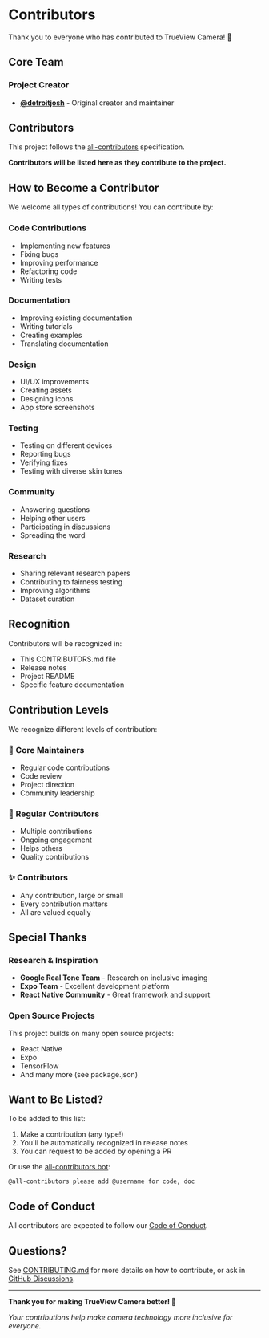 # Contributors

Thank you to everyone who has contributed to TrueView Camera! 🎉

## Core Team

### Project Creator
- **[@detroitjosh](https://github.com/detroitjosh)** - Original creator and maintainer

## Contributors

This project follows the [all-contributors](https://github.com/all-contributors/all-contributors) specification.

<!-- ALL-CONTRIBUTORS-LIST:START - Do not remove or modify this section -->
<!-- prettier-ignore-start -->
<!-- markdownlint-disable -->

**Contributors will be listed here as they contribute to the project.**

<!-- markdownlint-restore -->
<!-- prettier-ignore-end -->

<!-- ALL-CONTRIBUTORS-LIST:END -->

## How to Become a Contributor

We welcome all types of contributions! You can contribute by:

### Code Contributions
- Implementing new features
- Fixing bugs
- Improving performance
- Refactoring code
- Writing tests

### Documentation
- Improving existing documentation
- Writing tutorials
- Creating examples
- Translating documentation

### Design
- UI/UX improvements
- Creating assets
- Designing icons
- App store screenshots

### Testing
- Testing on different devices
- Reporting bugs
- Verifying fixes
- Testing with diverse skin tones

### Community
- Answering questions
- Helping other users
- Participating in discussions
- Spreading the word

### Research
- Sharing relevant research papers
- Contributing to fairness testing
- Improving algorithms
- Dataset curation

## Recognition

Contributors will be recognized in:
- This CONTRIBUTORS.md file
- Release notes
- Project README
- Specific feature documentation

## Contribution Levels

We recognize different levels of contribution:

### 🌟 Core Maintainers
- Regular code contributions
- Code review
- Project direction
- Community leadership

### 💎 Regular Contributors
- Multiple contributions
- Ongoing engagement
- Helps others
- Quality contributions

### ✨ Contributors
- Any contribution, large or small
- Every contribution matters
- All are valued equally

## Special Thanks

### Research & Inspiration
- **Google Real Tone Team** - Research on inclusive imaging
- **Expo Team** - Excellent development platform
- **React Native Community** - Great framework and support

### Open Source Projects
This project builds on many open source projects:
- React Native
- Expo
- TensorFlow
- And many more (see package.json)

## Want to Be Listed?

To be added to this list:
1. Make a contribution (any type!)
2. You'll be automatically recognized in release notes
3. You can request to be added by opening a PR

Or use the [all-contributors bot](https://allcontributors.org/docs/en/bot/usage):
```
@all-contributors please add @username for code, doc
```

## Code of Conduct

All contributors are expected to follow our [Code of Conduct](CODE_OF_CONDUCT.md).

## Questions?

See [CONTRIBUTING.md](CONTRIBUTING.md) for more details on how to contribute, or ask in [GitHub Discussions](https://github.com/detroitjosh/True-view-camera/discussions).

---

**Thank you for making TrueView Camera better! 🙏**

*Your contributions help make camera technology more inclusive for everyone.*
